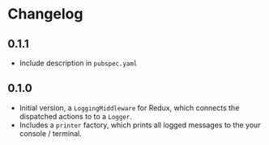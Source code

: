 # Changelog

## 0.1.1

  - Include description in `pubspec.yaml`


## 0.1.0

  - Initial version, a `LoggingMiddleware` for Redux, which connects the dispatched actions to to a `Logger`. 
  - Includes a `printer` factory, which prints all logged messages to the your console / terminal.
